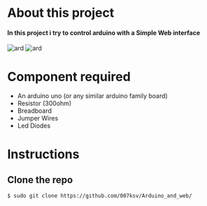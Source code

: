 # About this project
#### In this project i try to control arduino with a Simple Web interface

![ard](https://user-images.githubusercontent.com/45923721/86225759-abad5100-bb58-11ea-8abe-374eee0d99b6.jpg)
![ard](https://flask.palletsprojects.com/en/1.1.x/_images/flask-logo.png)

# Component required 
- An arduino uno (or any similar arduino family board)
- Resistor (300ohm)
- Breadboard
- Jumper Wires
- Led Diodes
# Instructions
## Clone the repo
```sh
$ sudo git clone https://github.com/007ksv/Arduino_and_web/
```

